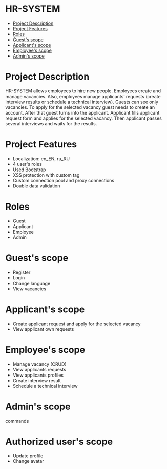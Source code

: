 # HR-SYSTEM
* [Project Description](#project-description)
* [Project Features](#project-features)
* [Roles](#roles)
* [Guest's scope](#guests-scope)
* [Applicant's scope](#applicants-scope)
* [Employee's scope](#employees-scope)
* [Admin's scope](#admins-scope)

# Project Description
HR-SYSTEM allows employees to hire new people. Employees create and manage vacancies. Also, employees manage applicants’ requests (create interview results or schedule a technical interview). Guests can see only vacancies. To apply for the selected vacancy guest needs to create an account. After that guest turns into the applicant. Applicant fills applicant request form and applies for the selected vacancy. Then applicant passes several interviews and waits for the results.

# Project Features
* Localization: en_EN, ru_RU
* 4 user's roles
* Used Bootstrap
* XSS protection with custom tag
* Custom connection pool and proxy connections
* Double data validation

# Roles
* Guest
* Applicant
* Employee
* Admin

# Guest's scope
* Register
* Login
* Change language
* View vacancies

# Applicant's scope
* Create applicant request and apply for the selected vacancy
* View applicant own requests

# Employee's scope
* Manage vacancy (CRUD)
* View applicants requests
* View applicants profiles
* Create interview result
* Schedule a technical interview

# Admin's scope
commands

# Authorized user's scope
* Update profile
* Change avatar
